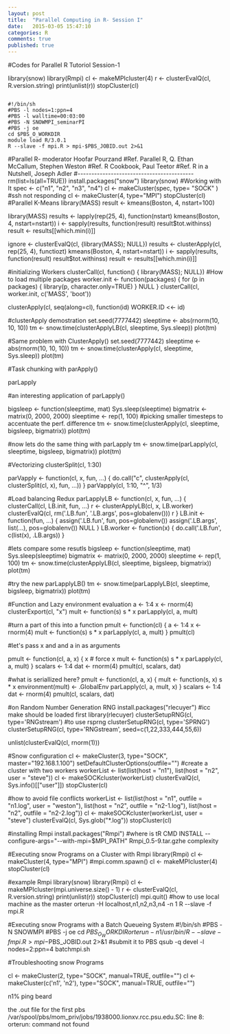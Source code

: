 ```yaml
---
layout: post
title:  "Parallel Computing in R- Session I"
date:   2015-03-05 15:47:10
categories: R
comments: true
published: true
---
```


#Codes for Parallel R Tutoriol Session-1

library(snow)
library(Rmpi)
cl <- makeMPIcluster(4)
r <- clusterEvalQ(cl, R.version.string)
print(unlist(r))
stopCluster(cl)


<code>
#!/bin/sh
#PBS -l nodes=1:ppn=4 
#PBS -l walltime=00:03:00
#PBS -N SNOWMPI_seminarPI
#PBS -j oe
cd $PBS_O_WORKDIR
module load R/3.0.1
R --slave -f mpi.R > mpi-$PBS_JOBID.out 2>&1
</code>

#Parallel R- moderator Hoofar Pourzand
#Ref. Parallel R, Q. Ethan McCallum, Stephen Weston
#Ref. R Cookbook, Paul Teetor
#Ref. R in a Nutshell, Joseph Adler
#------------------------------------------
rm(list=ls(all=TRUE))
install.packages("snow")
library(snow)
#Working with It
spec <- c("n1", "n2", "n3", "n4")
cl <- makeCluster(spec, type= "SOCK" )  #ssh not responding
cl <- makeCluster(4, type="MPI")
stopCluster(cl)
#Parallel K-Means
library(MASS)
result <- kmeans(Boston, 4, nstart=100)

library(MASS)
results <- lapply(rep(25, 4), function(nstart) kmeans(Boston, 4, nstart=nstart))
i <- sapply(results, function(result) result$tot.withinss)
result <- results[[which.min(i)]]


ignore <- clusterEvalQ(cl, {library(MASS); NULL})
results <- clusterApply(cl, rep(25, 4), functiozt) kmeans(Boston, 4,
                                                                nstart=nstart))
i <- sapply(results, function(result) result$tot.withinss)
result <- results[[which.min(i)]]

#initializing Workers
clusterCall(cl, function() { library(MASS); NULL})
#How to load multiple packages
worker.init <- function(packages) {
  for (p in packages) {
    library(p, character.only=TRUE)
  }
  NULL
}
clusterCall(cl, worker.init, c('MASS', 'boot'))

clusterApply(cl, seq(along=cl), function(id) WORKER.ID <<- id)

#clusterApply demostration
set.seed(7777442)
sleeptime <- abs(rnorm(10, 10, 10))
tm <- snow.time(clusterApplyLB(cl, sleeptime, Sys.sleep))
plot(tm)

#Same problem with ClusterApply()
set.seed(7777442)
sleeptime <- abs(rnorm(10, 10, 10))
tm <- snow.time(clusterApply(cl, sleeptime, Sys.sleep))
plot(tm)

#Task chunking with parApply()

parLapply

#an interesting application of parLapply()
  
bigsleep <- function(sleeptime, mat) Sys.sleep(sleeptime)
bigmatrix <- matrix(0, 2000, 2000)
sleeptime <- rep(1, 100)
#picking smaller timesteps to accentuate the perf. difference
tm <- snow.time(clusterApply(cl, sleeptime, bigsleep, bigmatrix))
plot(tm)

#now lets do the same thing with parLapply
tm <- snow.time(parLapply(cl, sleeptime, bigsleep, bigmatrix))
plot(tm)


#Vectorizing 
clusterSplit(cl, 1:30)


parVapply <- function(cl, x, fun, ...) {
  do.call("c", clusterApply(cl, clusterSplit(cl, x), fun, ...))
}
parVapply(cl, 1:10, "^", 1/3)

#Load balancing Redux
parLapplyLB <- function(cl, x, fun, ...) {
  clusterCall(cl, LB.init, fun, ...)
  r <- clusterApplyLB(cl, x, LB.worker)
  clusterEvalQ(cl, rm('.LB.fun', '.LB.args', pos=globalenv()))
  r
}
LB.init <- function(fun, ...) {
  assign('.LB.fun', fun, pos=globalenv())
  assign('.LB.args', list(...), pos=globalenv())
  NULL
}
LB.worker <- function(x) {
  do.call('.LB.fun', c(list(x), .LB.args))
}

#lets compare some resutls
bigsleep <- function(sleeptime, mat) Sys.sleep(sleeptime)
bigmatrix <- matrix(0, 2000, 2000)
sleeptime <- rep(1, 100)
tm <- snow.time(clusterApplyLB(cl, sleeptime, bigsleep, bigmatrix))
plot(tm)

#try the new parLapplyLB()
tm <- snow.time(parLapplyLB(cl, sleeptime, bigsleep, bigmatrix))
plot(tm)

#Function and Lazy environment evaluation
a <- 1:4
x <- rnorm(4)
clusterExport(cl, "x")
mult <- function(s) s * x
parLapply(cl, a, mult)

#turn a part of this into a function
pmult <- function(cl) {
  a <- 1:4
  x <- rnorm(4)
  mult <- function(s) s * x
  parLapply(cl, a, mult)
}
pmult(cl)

#let's pass x and and a in as arguments

pmult <- function(cl, a, x) {
  x # force x
  mult <- function(s) s * x
  parLapply(cl, a, mult)
}
scalars <- 1:4
dat <- rnorm(4)
pmult(cl, scalars, dat)

#what is seriallized here?
pmult <- function(cl, a, x) {
  mult <- function(s, x) s * x
  environment(mult) <- .GlobalEnv
  parLapply(cl, a, mult, x)
}
scalars <- 1:4
dat <- rnorm(4)
pmult(cl, scalars, dat)

#on Random Number Generation RNG
install.packages("rlecuyer")  #icc make should be loaded first
library(rlecuyer)
clusterSetupRNG(cl, type='RNGstream')
#to use rsprng
clusterSetupRNG(cl, type='SPRNG')
clusterSetupRNG(cl, type='RNGstream', seed=c(1,22,333,444,55,6))

unlist(clusterEvalQ(cl, rnorm(1)))

#Snow configuration 
cl <- makeCluster(3, type="SOCK", master="192.168.1.100")
setDefaultClusterOptions(outfile="")
#create a cluster with two workers 
workerList <- list(list(host = "n1"), list(host = "n2", user = "steve"))
cl <- makeSOCKcluster(workerList)
clusterEvalQ(cl, Sys.info()[["user"]])
stopCluster(cl)

#how to avoid file conflicts
workerList <- list(list(host = "n1", outfile = "n1.log", user = "weston"),
                   list(host = "n2", outfile = "n2-1.log"),
                   list(host = "n2", outfile = "n2-2.log"))
cl <- makeSOCKcluster(workerList, user = "steve")
clusterEvalQ(cl, Sys.glob("*.log"))
stopCluster(cl)

#installing Rmpi
install.packages("Rmpi")
#where is tR CMD INSTALL --configure-args="--with-mpi=$MPI_PATH" Rmpi_0.5-9.tar.gzhe complexity

#Executing snow Programs on a Cluster with Rmpi
library(Rmpi)
cl <- makeCluster(4, type="MPI")
#mpi.comm.spawn()
cl <- makeMPIcluster(4)
stopCluster(cl)

#example Rmpi
library(snow)
library(Rmpi)
cl <- makeMPIcluster(mpi.universe.size() - 1)
r <- clusterEvalQ(cl, R.version.string)
print(unlist(r))
stopCluster(cl)
mpi.quit()
#how to use local machine as the master
orterun -H localhost,n1,n2,n3,n4 -n 1 R --slave -f mpi.R

#Executing snow Programs with a Batch Queueing System
#!/bin/sh
#PBS -N SNOWMPI
#PBS -j oe
cd $PBS_O_WORKDIR
orterun -n 1 /usr/bin/R --slave -f mpi.R > mpi-$PBS_JOBID.out 2>&1
#submit it to PBS 
qsub -q devel -l nodes=2:ppn=4 batchmpi.sh

#Troubleshooting snow Programs

cl <- makeCluster(2, type="SOCK", manual=TRUE, outfile="")
cl <- makeCluster(c('n1', 'n2'), type="SOCK", manual=TRUE, outfile="")


n1% ping beard

the .out file for the first pbs
/var/spool/pbs/mom_priv/jobs/1938000.lionxv.rcc.psu.edu.SC: line 8: orterun: command not found















 
